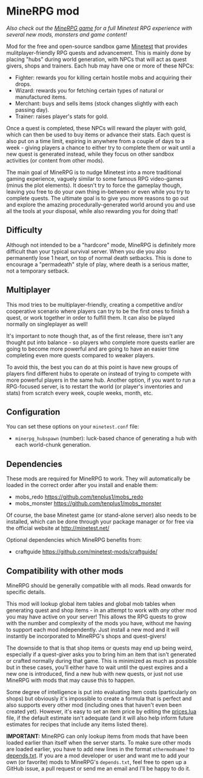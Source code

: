 # MineRPG mod

*Also check out the [MineRPG game](https://github.com/tukkek/minerpg_game) for a full Minetest RPG experience with several new mods, monsters and game content!*

Mod for the free and open-source sandbox game [Minetest](http://minetest.net/) that provides mulitplayer-friendly RPG quests and advancement. This is mainly done by placing "hubs" during world generation, with NPCs that will act as quest givers, shops and trainers. Each hub may have one or more of these NPCs:

* Fighter: rewards you for killing certain hostile mobs and acquiring their drops.
* Wizard: rewards you for fetching certain types of natural or manufactured items.
* Merchant: buys and sells items (stock changes slightly with each passing day).
* Trainer: raises player's stats for gold.

Once a quest is completed, these NPCs will reward the player with gold, which can then be used to buy items or advance their stats. Each quest is also put on a time limit, expiring in anywhere from a couple of days to a week - giving players a chance to either try to complete them or wait until a new quest is generated instead, while they focus on other sandbox activities (or content from other mods).

The main goal of MineRPG is to nudge Minetest into a more traditional gaming experience, vaguely similar to some famous RPG video-games (minus the plot elements). It doesn't try to force the gameplay though, leaving you free to do your own thing in-between or even while you try to complete quests. The ultimate goal is to give you more reasons to go out and explore the amazing procedurally-generated world around you and use all the tools at your disposal, while also rewarding you for doing that!

## Difficulty

Although not intended to be a "hardcore" mode, MineRPG is definitely more difficult than your typical survival server. When you die you also permanently lose 1 heart, on top of normal death setbacks. This is done to encourage a "permadeath" style of play, where death is a serious matter, not a temporary setback.

## Multiplayer

This mod tries to be multiplayer-friendly, creating a competitive and/or cooperative scenario where players can try to be the first ones to finish a quest, or work together in order to fulfill them. It can also be played normally on singleplayer as well!

It's important to note though that, as of the first release, there isn't any thought put into balance - so players who complete more quests earlier are going to become more powerful and are going to have an easier time completing even more quests compared to weaker players. 

To avoid this, the best you can do at this point is have new groups of players find different hubs to operate on instead of trying to compete with more powerful players in the same hub. Another option, if you want to run a RPG-focused server, is to restart the world (or player's inventories and stats) from scratch every week, couple weeks, month, etc.

## Configuration

You can set these options on your `minetest.conf` file:

* `minerpg_hubspawn` (number): luck-based chance of generating a hub with each world-chunk generation.

## Dependencies

These mods are required for MineRPG to work. They will automatically be loaded in the correct order after you install and enable them:

* mobs_redo https://github.com/tenplus1/mobs_redo
* mobs_monster https://github.com/tenplus1/mobs_monster

Of course, the base Minetest game (or stand-alone server) also needs to be installed, which can be done through your package manager or for free via the official website at http://minetest.net/

Optional dependencies which MineRPG benefits from:

* craftguide https://github.com/minetest-mods/craftguide/

## Compatibility with other mods 

MineRPG should be generally compatible with all mods. Read onwards for specific details.

This mod will lookup global item tables and global mob tables when generating quest and shop items - in an attempt to work with *any* other mod you may have active on your server! This allows the RPG quests to grow with the number and complexity of the mods you have, without me having to support each mod independently.  Just install a new mod and it will instantly be incorporated to MineRPG's shops and quest-givers!

The downside to that is that shop items or quests may end up being weird, especially if a quest-giver asks you to bring him an item that isn't generated or crafted normally during that game. This is minimized as much as possible but in these cases, you'll either have to wait until the quest expires and a new one is introduced, find a new hub with new quests, or just not use MineRPG with mods that may cause this to happen.

Some degree of intelligence is put into evaluating item costs (particularly on shops) but obviously it's impossible to create a formula that is perfect and also supports every other mod (including ones that haven't even been created yet). However, it's easy to set an item price by editing the [prices.lua](https://github.com/tukkek/minerpg/blob/master/src/prices.lua) file, if the default estimate isn't adequate (and it will also help inform future estimates for recipes that include any items listed there).

**IMPORTANT:** MineRPG can only lookup items from mods that have been loaded earlier than itself when the server starts. To make sure other mods are loaded earlier, you have to add new lines in the format `othermodname?` to [depends.txt](https://github.com/tukkek/minerpg/blob/master/depends.txt). If you are a mod developer or user and want me to add your own (or favorite) mods to MineRPG's `depends.txt`, feel free to open up a GitHub issue, a pull request or send me an email and I'll be happy to do it.
